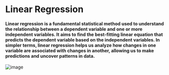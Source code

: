 # Linear Regression

#### Linear regression is a fundamental statistical method used to understand the relationship between a dependent variable and one or more independent variables. It aims to find the best-fitting linear equation that predicts the dependent variable based on the independent variables. In simpler terms, linear regression helps us analyze how changes in one variable are associated with changes in another, allowing us to make predictions and uncover patterns in data.
![image](https://github.com/atomikkus/linear_regression/assets/87168509/e705a4fa-286d-4e10-91cc-434f8dc9b47a)

